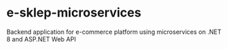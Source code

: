 # e-sklep-microservices
Backend application for e-commerce platform using microservices on .NET 8 and ASP.NET Web API
